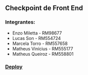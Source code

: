 ## Checkpoint de Front End 

### Integrantes:
-  Enzo Miletta - RM98677
- Lucas Son - RM554724
- Marcela Torro - RM557658
- Matheus Vinícius - RM555177
- Matheus Queiroz - RM558801

### <a href="https://wisers-1ess.github.io/EcoTrend/" target="_BLANK">Deploy</a>